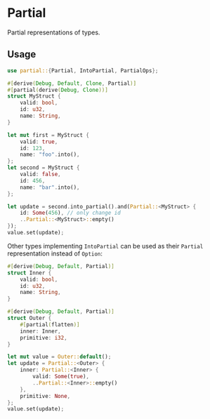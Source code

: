 # Partial
Partial representations of types.

## Usage
```rs
use partial::{Partial, IntoPartial, PartialOps};

#[derive(Debug, Default, Clone, Partial)]
#[partial(derive(Debug, Clone))]
struct MyStruct {
    valid: bool,
    id: u32,
    name: String,
}

let mut first = MyStruct {
    valid: true,
    id: 123,
    name: "foo".into(),
};
let second = MyStruct {
    valid: false,
    id: 456,
    name: "bar".into(),
};

let update = second.into_partial().and(Partial::<MyStruct> {
    id: Some(456), // only change id
    ..Partial::<MyStruct>::empty()
});
value.set(update);
```

Other types implementing `IntoPartial` can be used as their `Partial` representation instead of `Option`:
```rs
#[derive(Debug, Default, Partial)]
struct Inner {
    valid: bool,
    id: u32,
    name: String,
}

#[derive(Debug, Default, Partial)]
struct Outer {
    #[partial(flatten)]
    inner: Inner,
    primitive: i32,
}

let mut value = Outer::default();
let update = Partial::<Outer> {
    inner: Partial::<Inner> {
        valid: Some(true),
        ..Partial::<Inner>::empty()
    },
    primitive: None,
};
value.set(update);
```
